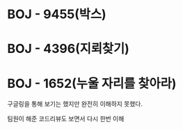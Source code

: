 # BOJ - 9455(박스)



# BOJ - 4396(지뢰찾기)



# BOJ - 1652(누울 자리를 찾아라)

구글링을 통해 보기는 했지만 완전히 이해하지 못했다.

팀원이 해준 코드리뷰도 보면서 다시 한번 이해